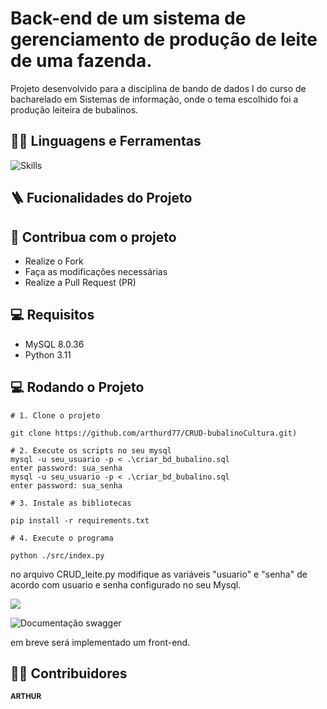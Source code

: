 # Back-end de um sistema de gerenciamento de produção de leite de uma fazenda.

  <p align="left">
Projeto desenvolvido para a disciplina de bando de dados I do curso de bacharelado em Sistemas de informação, onde o tema escolhido foi a produção leiteira de bubalinos.
  </p>


## :man_mechanic: Linguagens e Ferramentas

![Skills](https://skillicons.dev/icons?i=python,mysql)

## :ladder: Fucionalidades do Projeto



## :triangular_flag_on_post: Contribua com o projeto

- Realize o Fork
- Faça as modificações necessárias
- Realize a Pull Request (PR)
## :computer: Requisitos
- MySQL 8.0.36
- Python 3.11



## :computer: Rodando o Projeto

```shell
# 1. Clone o projeto

git clone https://github.com/arthurd77/CRUD-bubalinoCultura.git)

# 2. Execute os scripts no seu mysql
mysql -u seu_usuario -p < .\criar_bd_bubalino.sql
enter password: sua_senha
mysql -u seu_usuario -p < .\criar_bd_bubalino.sql
enter password: sua_senha

# 3. Instale as bibliotecas

pip install -r requirements.txt

# 4. Execute o programa

python ./src/index.py

```
no arquivo CRUD_leite.py
modifique as variáveis "usuario" e "senha" de acordo com usuario e senha configurado
no seu Mysql.

![](https://i.imgur.com/2QMc2Bl.png)

![Documentação swagger](https://i.imgur.com/1ciJPUr.png)

em breve será implementado um front-end.
## :technologist: Contribuidores

<table>
  <tr>
<sub><b>ARTHUR</b></sub></a><br /></td>

  </tr>
</table>
